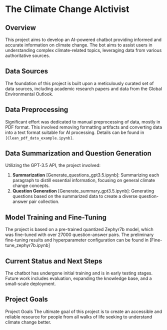 # The Climate Change AIctivist

## Overview
This project aims to develop an AI-powered chatbot providing informed and accurate information on climate change. The bot aims to assist users in understanding complex climate-related topics, leveraging data from various authoritative sources.

## Data Sources
The foundation of this project is built upon a meticulously curated set of data sources, including academic research papers and data from the Global Environmental Outlook.

## Data Preprocessing
Significant effort was dedicated to manual preprocessing of data, mostly in PDF format. This involved removing formatting artifacts and converting data into a text format suitable for AI processing. Details can be found in `[Clean_pdf_data_example.ipynb]`.

## Data Summarization and Question Generation 
Utilizing the GPT-3.5 API, the project involved:
1. **Summarization** [Generate_questions_gpt3.5.ipynb]: Summarizing each paragraph to distill essential information, focusing on general climate change concepts.
2. **Question Generation** [Generate_summary_gpt3.5.ipynb]: Generating questions based on the summarized data to create a diverse question-answer pair collection.

## Model Training and Fine-Tuning
The project is based on a pre-trained quantized Zephyr7b model, which was fine-tuned with over 27000 question-answer pairs. The preliminary fine-tuning results and hyperparameter configuration can be found in [Fine-tune_zephyr7b.ipynb]

## Current Status and Next Steps
The chatbot has undergone initial training and is in early testing stages. Future work includes evaluation, expanding the knowledge base, and a small-scale deployment.

## Project Goals
Project Goals
The ultimate goal of this project is to create an accessible and reliable resource for people from all walks of life seeking to understand climate change better. 

